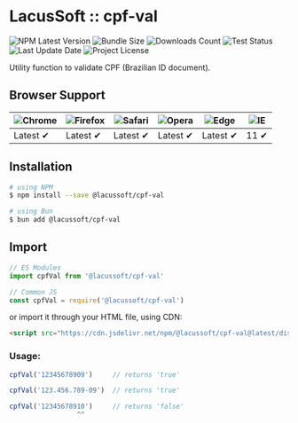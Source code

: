 # LacusSoft :: cpf-val

![NPM Latest Version](https://img.shields.io/npm/v/@lacussoft/cpf-val)
![Bundle Size](https://img.shields.io/bundlephobia/min/@lacussoft/cpf-val?label=bundle%20size)
![Downloads Count](https://img.shields.io/npm/dm/@lacussoft/cpf-val.svg)
![Test Status](https://img.shields.io/github/actions/workflow/status/juliolmuller/cpf-utils-js/ci.yml?label=ci/cd)
![Last Update Date](https://img.shields.io/github/last-commit/juliolmuller/cpf-utils-js)
![Project License](https://img.shields.io/github/license/juliolmuller/cpf-utils-js)

Utility function to validate CPF (Brazilian ID document).

## Browser Support

![Chrome](https://raw.github.com/alrra/browser-logos/master/src/chrome/chrome_48x48.png) | ![Firefox](https://raw.github.com/alrra/browser-logos/master/src/firefox/firefox_48x48.png) | ![Safari](https://raw.github.com/alrra/browser-logos/master/src/safari/safari_48x48.png) | ![Opera](https://raw.github.com/alrra/browser-logos/master/src/opera/opera_48x48.png) | ![Edge](https://raw.github.com/alrra/browser-logos/master/src/edge/edge_48x48.png) | ![IE](https://raw.github.com/alrra/browser-logos/master/src/archive/internet-explorer_9-11/internet-explorer_9-11_48x48.png) |
--- | --- | --- | --- | --- | --- |
Latest ✔ | Latest ✔ | Latest ✔ | Latest ✔ | Latest ✔ | 11 ✔ |

## Installation

```bash
# using NPM
$ npm install --save @lacussoft/cpf-val

# using Bun
$ bun add @lacussoft/cpf-val
```

## Import

```js
// ES Modules
import cpfVal from '@lacussoft/cpf-val'

// Common JS
const cpfVal = require('@lacussoft/cpf-val')
```

or import it through your HTML file, using CDN:

```html
<script src="https://cdn.jsdelivr.net/npm/@lacussoft/cpf-val@latest/dist/cpf-val.min.js"></script>
```

### Usage:

```js
cpfVal('12345678909')     // returns 'true'

cpfVal('123.456.789-09')  // returns 'true'

cpfVal('12345678910')     // returns 'false'
                 ^^
```
